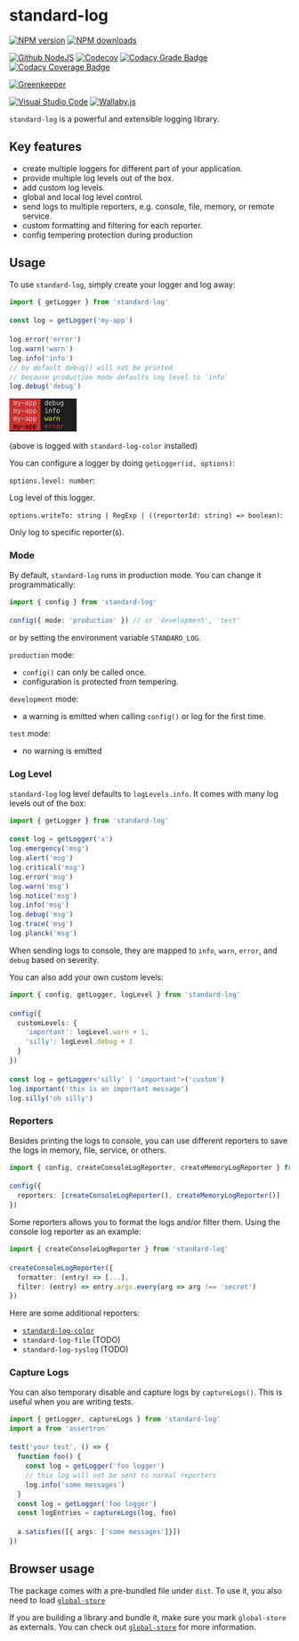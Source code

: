 # standard-log

[![NPM version][npm-image]][npm-url]
[![NPM downloads][downloads-image]][downloads-url]

[![Github NodeJS][github-nodejs]][github-action-url]
[![Codecov][codecov-image]][codecov-url]
[![Codacy Grade Badge][codacy-grade]][codacy-grade-url]
[![Codacy Coverage Badge][codacy-coverage]][codacy-coverage-url]

[![Greenkeeper][greenkeeper-image]][greenkeeper-url]

[![Visual Studio Code][vscode-image]][vscode-url]
[![Wallaby.js][wallaby-image]][wallaby-url]

`standard-log` is a powerful and extensible logging library.

## Key features

- create multiple loggers for different part of your application.
- provide multiple log levels out of the box.
- add custom log levels.
- global and local log level control.
- send logs to multiple reporters, e.g. console, file, memory, or remote service.
- custom formatting and filtering for each reporter.
- config tempering protection during production

## Usage

To use `standard-log`, simply create your logger and log away:

```ts
import { getLogger } from 'standard-log'

const log = getLogger('my-app')

log.error('error')
log.warn('warn')
log.info('info')
// by default debug() will not be printed
// because production mode defaults log level to `info`
log.debug('debug')
```

![rendering-example](images/2019-08-08-23-40-05.png)

(above is logged with `standard-log-color` installed)

You can configure a logger by doing `getLogger(id, options)`:

`options.level: number`:

Log level of this logger.

`options.writeTo: string | RegExp | ((reporterId: string) => boolean)`:

Only log to specific reporter(s).

### Mode

By default, `standard-log` runs in production mode.
You can change it programmatically:

```ts
import { config } from 'standard-log'

config({ mode: 'production' }) // or 'development', 'test'
```

or by setting the environment variable `STANDARD_LOG`.

`production` mode:

- `config()` can only be called once.
- configuration is protected from tempering.

`development` mode:

- a warning is emitted when calling `config()` or log for the first time.

`test` mode:

- no warning is emitted

### Log Level

`standard-log` log level defaults to `logLevels.info`.
It comes with many log levels out of the box:

```ts
import { getLogger } from 'standard-log'

const log = getLogger('x')
log.emergency('msg')
log.alert('msg')
log.critical('msg')
log.error('msg')
log.warn('msg')
log.notice('msg')
log.info('msg')
log.debug('msg')
log.trace('msg')
log.planck('msg')
```

When sending logs to console, they are mapped to `info`, `warn`, `error`, and `debug` based on severity.

You can also add your own custom levels:

```ts
import { config, getLogger, logLevel } from 'standard-log'

config({
  customLevels: {
    'important': logLevel.warn + 1,
    'silly': logLevel.debug + 1
  }
})

const log = getLogger<'silly' | 'important'>('custom')
log.important('this is an important message')
log.silly('oh silly')
```

### Reporters

Besides printing the logs to console,
you can use different reporters to save the logs in memory, file, service, or others.

```ts
import { config, createConsoleLogReporter, createMemoryLogReporter } from 'standard-log'

config({
  reporters: [createConsoleLogReporter(), createMemoryLogReporter()]
})
```

Some reporters allows you to format the logs and/or filter them.
Using the console log reporter as an example:

```ts
import { createConsoleLogReporter } from 'standard-log'

createConsoleLogReporter({
  formatter: (entry) => [...],
  filter: (entry) => entry.args.every(arg => arg !== 'secret')
})
```

Here are some additional reporters:

- [`standard-log-color`](https://github.com/unional/standard-log/tree/master/packages/color)
- `standard-log-file` (TODO)
- `standard-log-syslog` (TODO)

### Capture Logs

You can also temporary disable and capture logs by `captureLogs()`.
This is useful when you are writing tests.

```ts
import { getLogger, captureLogs } from 'standard-log'
import a from 'assertron'

test('your test', () => {
  function foo() {
    const log = getLogger('foo logger')
    // this log will not be sent to normal reporters
    log.info('some messages')
  }
  const log = getLogger('foo logger')
  const logEntries = captureLogs(log, foo)

  a.satisfies([{ args: ['some messages']}])
})
```

## Browser usage

The package comes with a pre-bundled file under `dist`.
To use it, you also need to load [`global-store`](https://github.com/unional/global-store)

If you are building a library and bundle it, make sure you mark `global-store` as externals.
You can check out [`global-store`](https://github.com/unional/global-store) for more information.

[npm-image]: https://img.shields.io/npm/v/standard-log.svg?style=flat
[npm-url]: https://www.npmjs.com/package/standard-log
[downloads-image]: https://img.shields.io/npm/dm/standard-log.svg?style=flat
[downloads-url]: https://npmjs.org/package/standard-log

[github-nodejs]: https://github.com/unional/standard-log/workflows/Node%20CI/badge.svg
[github-action-url]: https://github.com/unional/standard-log/actions
[codecov-image]: https://codecov.io/gh/unional/standard-log/branch/master/graph/badge.svg
[codecov-url]: https://codecov.io/gh/unional/standard-log
[codacy-grade]: https://api.codacy.com/project/badge/Grade/707f89609508442486050d207ec5bd78
[codacy-grade-url]: https://www.codacy.com/app/homawong/standard-log?utm_source=github.com&amp;utm_medium=referral&amp;utm_content=unional/standard-log&amp;utm_campaign=Badge_Grade
[codacy-coverage]: https://api.codacy.com/project/badge/Coverage/707f89609508442486050d207ec5bd78
[codacy-coverage-url]: https://www.codacy.com/manual/homawong/standard-log?utm_source=github.com&utm_medium=referral&utm_content=unional/standard-log&utm_campaign=Badge_Coverage

[greenkeeper-image]: https://badges.greenkeeper.io/unional/standard-log.svg
[greenkeeper-url]: https://greenkeeper.io/

[vscode-image]: https://img.shields.io/badge/vscode-ready-green.svg
[vscode-url]: https://code.visualstudio.com/
[wallaby-image]: https://img.shields.io/badge/wallaby.js-configured-green.svg
[wallaby-url]: https://wallabyjs.com
